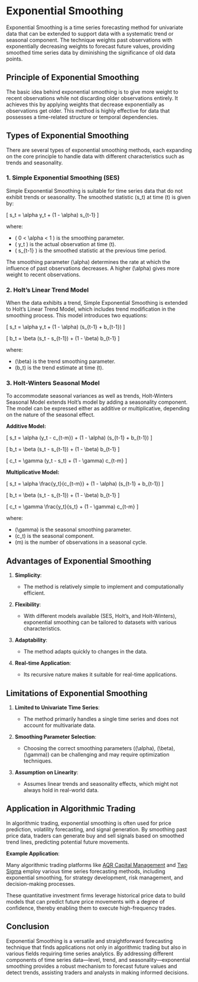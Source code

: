 # Exponential Smoothing

Exponential Smoothing is a time series forecasting method for univariate data that can be extended to support data with a systematic trend or seasonal component. The technique weights past observations with exponentially decreasing weights to forecast future values, providing smoothed time series data by diminishing the significance of old data points.

## Principle of Exponential Smoothing

The basic idea behind exponential smoothing is to give more weight to recent observations while not discarding older observations entirely. It achieves this by applying weights that decrease exponentially as observations get older. This method is highly effective for data that possesses a time-related structure or temporal dependencies.

## Types of Exponential Smoothing

There are several types of exponential smoothing methods, each expanding on the core principle to handle data with different characteristics such as trends and seasonality.

### 1. Simple Exponential Smoothing (SES)

Simple Exponential Smoothing is suitable for time series data that do not exhibit trends or seasonality. The smoothed statistic \(s_t\) at time \(t\) is given by:

\[ s_t = \alpha y_t + (1 - \alpha) s_{t-1} \]

where:
- \( 0 < \alpha < 1 \) is the smoothing parameter.
- \( y_t \) is the actual observation at time \(t\).
- \( s_{t-1} \) is the smoothed statistic at the previous time period.

The smoothing parameter \(\alpha\) determines the rate at which the influence of past observations decreases. A higher \(\alpha\) gives more weight to recent observations.

### 2. Holt’s Linear Trend Model

When the data exhibits a trend, Simple Exponential Smoothing is extended to Holt’s Linear Trend Model, which includes trend modification in the smoothing process. This model introduces two equations:

\[ s_t = \alpha y_t + (1 - \alpha) (s_{t-1} + b_{t-1}) \]

\[ b_t = \beta (s_t - s_{t-1}) + (1 - \beta) b_{t-1} \]

where:
- \(\beta\) is the trend smoothing parameter.
- \(b_t\) is the trend estimate at time \(t\).

### 3. Holt-Winters Seasonal Model

To accommodate seasonal variances as well as trends, Holt-Winters Seasonal Model extends Holt’s model by adding a seasonality component. The model can be expressed either as additive or multiplicative, depending on the nature of the seasonal effect.

**Additive Model:**

\[ s_t = \alpha (y_t - c_{t-m}) + (1 - \alpha) (s_{t-1} + b_{t-1}) \]

\[ b_t = \beta (s_t - s_{t-1}) + (1 - \beta) b_{t-1} \]

\[ c_t = \gamma (y_t - s_t) + (1 - \gamma) c_{t-m} \]

**Multiplicative Model:**

\[ s_t = \alpha \frac{y_t}{c_{t-m}} + (1 - \alpha) (s_{t-1} + b_{t-1}) \]

\[ b_t = \beta (s_t - s_{t-1}) + (1 - \beta) b_{t-1} \]

\[ c_t = \gamma \frac{y_t}{s_t} + (1 - \gamma) c_{t-m} \]

where:
- \(\gamma\) is the seasonal smoothing parameter.
- \(c_t\) is the seasonal component.
- \(m\) is the number of observations in a seasonal cycle.

## Advantages of Exponential Smoothing

1. **Simplicity**:
   - The method is relatively simple to implement and computationally efficient.
   
2. **Flexibility**:
   - With different models available (SES, Holt’s, and Holt-Winters), exponential smoothing can be tailored to datasets with various characteristics.
   
3. **Adaptability**:
   - The method adapts quickly to changes in the data.

4. **Real-time Application**:
   - Its recursive nature makes it suitable for real-time applications.

## Limitations of Exponential Smoothing

1. **Limited to Univariate Time Series**:
   - The method primarily handles a single time series and does not account for multivariate data.

2. **Smoothing Parameter Selection**:
   - Choosing the correct smoothing parameters (\(\alpha\), \(\beta\), \(\gamma\)) can be challenging and may require optimization techniques.

3. **Assumption on Linearity**:
   - Assumes linear trends and seasonality effects, which might not always hold in real-world data.

## Application in Algorithmic Trading

In algorithmic trading, exponential smoothing is often used for price prediction, volatility forecasting, and signal generation. By smoothing past price data, traders can generate buy and sell signals based on smoothed trend lines, predicting potential future movements.

**Example Application**:

Many algorithmic trading platforms like [AQR Capital Management](https://www.aqr.com/) and [Two Sigma](https://www.twosigma.com/) employ various time series forecasting methods, including exponential smoothing, for strategy development, risk management, and decision-making processes.

These quantitative investment firms leverage historical price data to build models that can predict future price movements with a degree of confidence, thereby enabling them to execute high-frequency trades.

## Conclusion

Exponential Smoothing is a versatile and straightforward forecasting technique that finds applications not only in algorithmic trading but also in various fields requiring time series analytics. By addressing different components of time series data—level, trend, and seasonality—exponential smoothing provides a robust mechanism to forecast future values and detect trends, assisting traders and analysts in making informed decisions.

